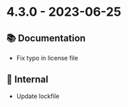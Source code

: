 # 4.3.0 - 2023-06-25

## 📚 Documentation
* Fix typo in license file

## 🔩  Internal
* Update lockfile
